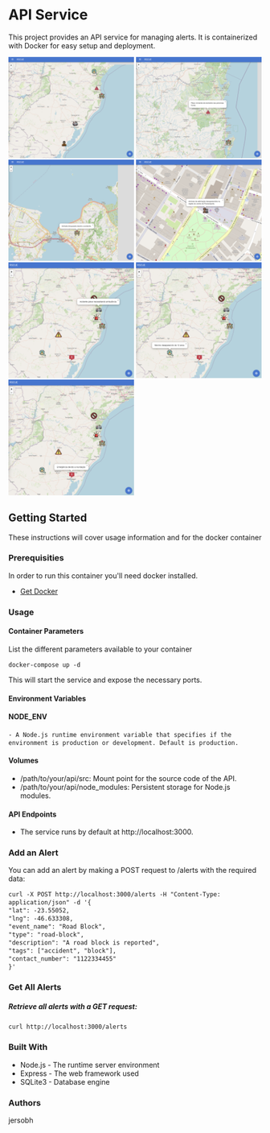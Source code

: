 # API Service

This project provides an API service for managing alerts. It is containerized with Docker for easy setup and deployment.

<img src="https://raw.githubusercontent.com/jersobh/rscue/main/img/1.png" width=250 />
<img src="https://raw.githubusercontent.com/jersobh/rscue/main/img/2.png" width=250 />
<img src="https://raw.githubusercontent.com/jersobh/rscue/main/img/3.png" width=250 />
<img src="https://raw.githubusercontent.com/jersobh/rscue/main/img/4.png" width=250 />
<img src="https://raw.githubusercontent.com/jersobh/rscue/main/img/5.png" width=250 />
<img src="https://raw.githubusercontent.com/jersobh/rscue/main/img/6.png" width=250 />
<img src="https://raw.githubusercontent.com/jersobh/rscue/main/img/7.png" width=250 />

## Getting Started

These instructions will cover usage information and for the docker container

### Prerequisities

In order to run this container you'll need docker installed.

- [Get Docker](https://docs.docker.com/get-docker/)

### Usage

#### Container Parameters

List the different parameters available to your container

```shell
docker-compose up -d
```

This will start the service and expose the necessary ports.

#### Environment Variables

#### NODE_ENV

    - A Node.js runtime environment variable that specifies if the environment is production or development. Default is production.

#### Volumes

- /path/to/your/api/src: Mount point for the source code of the API.
- /path/to/your/api/node_modules: Persistent storage for Node.js modules.

#### API Endpoints

- The service runs by default at http://localhost:3000.

### Add an Alert

You can add an alert by making a POST request to /alerts with the required data:

```shell
curl -X POST http://localhost:3000/alerts -H "Content-Type: application/json" -d '{
"lat": -23.55052,
"lng": -46.633308,
"event_name": "Road Block",
"type": "road-block",
"description": "A road block is reported",
"tags": ["accident", "block"],
"contact_number": "1122334455"
}'
```

### Get All Alerts

##### Retrieve all alerts with a GET request:

```shell
curl http://localhost:3000/alerts
```

### Built With

- Node.js - The runtime server environment
- Express - The web framework used
- SQLite3 - Database engine

### Authors

jersobh
